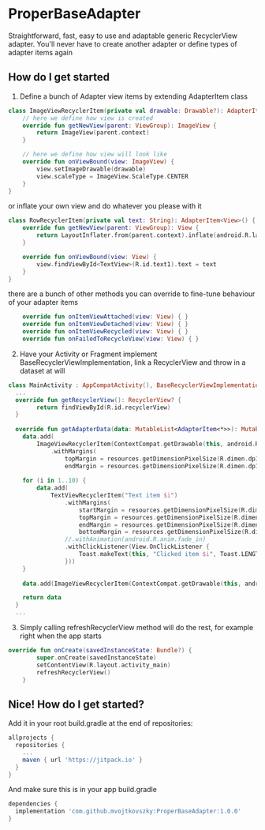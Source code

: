 # ProperBaseAdapter
Straightforward, fast, easy to use and adaptable generic RecyclerView adapter.
You'll never have to create another adapter or define types of adapter items again

## How do I get started

1. Define a bunch of Adapter view items by extending AdapterItem class
``` kotlin
class ImageViewRecyclerItem(private val drawable: Drawable?): AdapterItem<ImageView>() {
    // here we define how view is created
    override fun getNewView(parent: ViewGroup): ImageView {
        return ImageView(parent.context)
    }

    // here we define how view will look like
    override fun onViewBound(view: ImageView) {
        view.setImageDrawable(drawable)
        view.scaleType = ImageView.ScaleType.CENTER
    }
}
```

or inflate your own view and do whatever you please with it
``` kotlin
class RowRecyclerItem(private val text: String): AdapterItem<View>() {
    override fun getNewView(parent: ViewGroup): View {
        return LayoutInflater.from(parent.context).inflate(android.R.layout.activity_list_item, parent, false)
    }

    override fun onViewBound(view: View) {
        view.findViewById<TextView>(R.id.text1).text = text
    }
}
```

there are a bunch of other methods you can override to fine-tune behaviour of your adapter items
``` kotlin
    override fun onItemViewAttached(view: View) { }
    override fun onItemViewDetached(view: View) { }
    override fun onItemViewRecycled(view: View) { }
    override fun onFailedToRecycleView(view: View) { }
```

2. Have your Activity or Fragment implement BaseRecyclerViewImplementation, link a RecyclerView and throw in a dataset at will 
``` kotlin
class MainActivity : AppCompatActivity(), BaseRecyclerViewImplementation {
  ...
  override fun getRecyclerView(): RecyclerView? {
        return findViewById(R.id.recyclerView)
  }
    
  override fun getAdapterData(data: MutableList<AdapterItem<*>>): MutableList<AdapterItem<*>> {
    data.add(
        ImageViewRecyclerItem(ContextCompat.getDrawable(this, android.R.drawable.btn_radio))
            .withMargins(
                topMargin = resources.getDimensionPixelSize(R.dimen.dp16),
                endMargin = resources.getDimensionPixelSize(R.dimen.dp16)))
                
    for (i in 1..10) {
        data.add(
            TextViewRecyclerItem("Text item $i")
                .withMargins(
                    startMargin = resources.getDimensionPixelSize(R.dimen.dp16),
                    topMargin = resources.getDimensionPixelSize(R.dimen.dp8),
                    endMargin = resources.getDimensionPixelSize(R.dimen.dp16),
                    bottomMargin = resources.getDimensionPixelSize(R.dimen.dp8))
                //.withAnimation(android.R.anim.fade_in)
                .withClickListener(View.OnClickListener {
                    Toast.makeText(this, "Clicked item $i", Toast.LENGTH_SHORT).show()
                }))
    }
    
    data.add(ImageViewRecyclerItem(ContextCompat.getDrawable(this, android.R.drawable.ic_btn_speak_now)))

    return data
  }
  ...
```

3. Simply calling refreshRecyclerView method will do the rest, for example right when the app starts
``` kotlin
override fun onCreate(savedInstanceState: Bundle?) {
        super.onCreate(savedInstanceState)
        setContentView(R.layout.activity_main)
        refreshRecyclerView()
    }
```

## Nice! How do I get started?
Add it in your root build.gradle at the end of repositories:

``` gradle
allprojects {
  repositories {
    ...
    maven { url 'https://jitpack.io' }
  }
}
```

And make sure this is in your app build.gradle
``` gradle
dependencies {
  implementation 'com.github.mvojtkovszky:ProperBaseAdapter:1.0.0'
}
```
